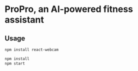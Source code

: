 # ProPro, an AI-powered fitness assistant

## Usage


```bash
npm install react-webcam

npm install
npm start
```
